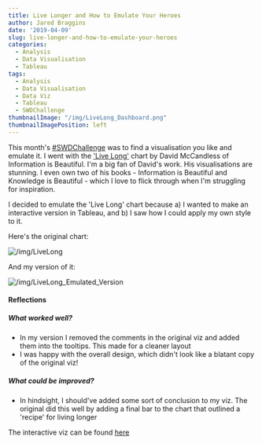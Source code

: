 ```yaml
---
title: Live Longer and How to Emulate Your Heroes
author: Jared Braggins
date: '2019-04-09'
slug: live-longer-and-how-to-emulate-your-heroes
categories:
  - Analysis
  - Data Visualisation
  - Tableau
tags:
  - Analysis
  - Data Visualisation
  - Data Viz
  - Tableau
  - SWDChallenge
thumbnailImage: "/img/LiveLong_Dashboard.png"
thumbnailImagePosition: left
---
```


This month's [#SWDChallenge](http://www.storytellingwithdata.com/blog/2019/4/1/swdchallenge-emulate) was to find a visualisation you like and emulate it. I went with the ['Live Long'](https://informationisbeautiful.net/visualizations/what-could-really-increase-life-expectancy-lifespan-and-longevity/) chart by David McCandless of Information is Beautiful. I'm a big fan of David's work. His visualisations are stunning. I even own two of his books - Information is Beautiful and Knowledge is Beautiful - which I love to flick through when I'm struggling for inspiration. 

I decided to emulate the 'Live Long' chart because a) I wanted to make an interactive version in Tableau, and b) I saw how I could apply my own style to it. 

Here's the original chart:

<img src="/img/IIB-LiveLong-2552-3.png" title="/img/LiveLong"/>

And my version of it:

<img src="/img/LiveLong_Dashboard.png" title="/img/LiveLong_Emulated_Version"/>

#### Reflections
##### What worked well?
* In my version I removed the comments in the original viz and added them into the tooltips. This made for a cleaner layout
* I was happy with the overall design, which didn't look like a blatant copy of the original viz!

##### What could be improved?
* In hindsight, I should've added some sort of conclusion to my viz. The original did this well by adding a final bar to the chart that outlined a 'recipe' for living longer

The interactive viz can be found [here](https://public.tableau.com/profile/jared.braggins2936#!/vizhome/LiveLong/LiveLong_Dashboard)


